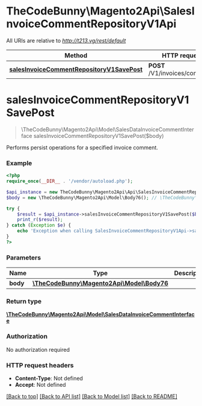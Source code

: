 # TheCodeBunny\Magento2Api\SalesInvoiceCommentRepositoryV1Api

All URIs are relative to *http://t213.vg/rest/default*

Method | HTTP request | Description
------------- | ------------- | -------------
[**salesInvoiceCommentRepositoryV1SavePost**](SalesInvoiceCommentRepositoryV1Api.md#salesInvoiceCommentRepositoryV1SavePost) | **POST** /V1/invoices/comments | 


# **salesInvoiceCommentRepositoryV1SavePost**
> \TheCodeBunny\Magento2Api\Model\SalesDataInvoiceCommentInterface salesInvoiceCommentRepositoryV1SavePost($body)



Performs persist operations for a specified invoice comment.

### Example
```php
<?php
require_once(__DIR__ . '/vendor/autoload.php');

$api_instance = new TheCodeBunny\Magento2Api\Api\SalesInvoiceCommentRepositoryV1Api();
$body = new \TheCodeBunny\Magento2Api\Model\Body76(); // \TheCodeBunny\Magento2Api\Model\Body76 | 

try {
    $result = $api_instance->salesInvoiceCommentRepositoryV1SavePost($body);
    print_r($result);
} catch (Exception $e) {
    echo 'Exception when calling SalesInvoiceCommentRepositoryV1Api->salesInvoiceCommentRepositoryV1SavePost: ', $e->getMessage(), PHP_EOL;
}
?>
```

### Parameters

Name | Type | Description  | Notes
------------- | ------------- | ------------- | -------------
 **body** | [**\TheCodeBunny\Magento2Api\Model\Body76**](../Model/\TheCodeBunny\Magento2Api\Model\Body76.md)|  | [optional]

### Return type

[**\TheCodeBunny\Magento2Api\Model\SalesDataInvoiceCommentInterface**](../Model/SalesDataInvoiceCommentInterface.md)

### Authorization

No authorization required

### HTTP request headers

 - **Content-Type**: Not defined
 - **Accept**: Not defined

[[Back to top]](#) [[Back to API list]](../../README.md#documentation-for-api-endpoints) [[Back to Model list]](../../README.md#documentation-for-models) [[Back to README]](../../README.md)

